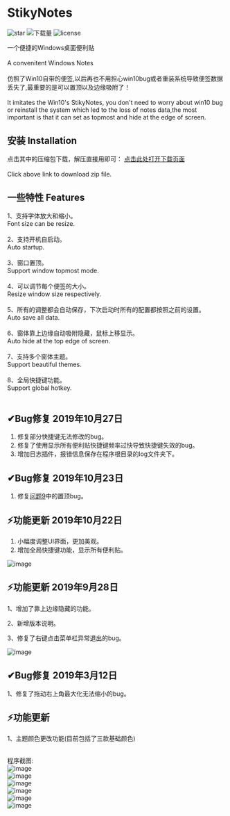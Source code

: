 # StikyNotes

![star](https://img.shields.io/github/stars/li-zheng-hao/StikyNotes)
![下载量](https://img.shields.io/github/downloads/li-zheng-hao/StikyNotes/total)
![license](https://img.shields.io/github/license/li-zheng-hao/StikyNotes)

一个便捷的Windows桌面便利贴</br></br>
A convenitent Windows Notes </br></br>
仿照了Win10自带的便签,以后再也不用担心win10bug或者重装系统导致便签数据丢失了,最重要的是可以置顶以及边缘吸附了！</br></br>
It imitates the Win10's StikyNotes, you don't need to worry about win10 bug or reinstall the system which led to the loss of notes data,the most important is that it can set as topmost and hide at the edge of screen.</br>

## 安装 Installation

点击其中的压缩包下载，解压直接用即可：
[点击此处打开下载页面](https://github.com/li-zheng-hao/StikyNotes/releases)</br></br>
Click above link to download zip file.

## 一些特性 Features</br>

1、支持字体放大和缩小。</br>
Font size can be resize.</br></br>
2、支持开机自启动。</br>
Auto startup.</br></br>
3、窗口置顶。</br>
Support window topmost mode.</br></br>
4、可以调节每个便签的大小。</br>
Resize window size respectively.</br></br>
5、所有的调整都会自动保存，下次启动时所有的配置都按照之前的设置。</br>
Auto save all data.</br></br>
6、窗体靠上边缘自动吸附隐藏，鼠标上移显示。</br>
Auto hide at the top edge of screen.</br></br>
7、支持多个窗体主题。</br>
Support beautiful themes.</br></br>
8、全局快捷键功能。</br>
Support global hotkey.</br></br>

## ✔Bug修复 2019年10月27日

1. 修复部分快捷键无法修改的bug。
2. 修复了使用显示所有便利贴快捷键频率过快导致快捷键失效的bug。
3. 增加日志插件，报错信息保存在程序根目录的log文件夹下。

## ✔Bug修复 2019年10月23日

1. 修复[问题9](https://github.com/li-zheng-hao/StikyNotes/issues/9)中的置顶bug。

## ⚡功能更新 2019年10月22日

1. 小幅度调整UI界面，更加美观。
2. 增加全局快捷键功能，显示所有便利贴。

![image](https://github.com/li-zheng-hao/StikyNotes/raw/master/Doc/hotkey.gif)</br>

## ⚡功能更新 2019年9月28日

1、增加了靠上边缘隐藏的功能。

2、新增版本说明。

3、修复了右键点击菜单栏异常退出的bug。

![image](https://github.com/li-zheng-hao/StikyNotes/raw/master/Doc/feature1.gif)</br>

## ✔Bug修复 2019年3月12日

1、修复了拖动右上角最大化无法缩小的bug。

## ⚡功能更新

1、主题颜色更改功能(目前包括了三款基础颜色)</br></br>

程序截图:</br>
![image](https://github.com/li-zheng-hao/StikyNotes/raw/master/Doc/MainWindow.png)</br>
![image](https://github.com/li-zheng-hao/StikyNotes/raw/master/Doc/MainWindow2.png)</br>
![image](https://github.com/li-zheng-hao/StikyNotes/raw/master/Doc/MainWindow3.png)</br>
![image](https://github.com/li-zheng-hao/StikyNotes/raw/master/Doc/about.png)</br>
![image](https://github.com/li-zheng-hao/StikyNotes/raw/master/Doc/setting.png)</br>
![image](https://github.com/li-zheng-hao/StikyNotes/raw/master/Doc/taskbar.png)</br>
